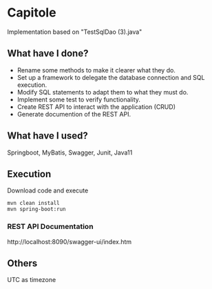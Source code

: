 # Capitole 
Implementation based on "TestSqlDao (3).java"

## What have I done?
- Rename some methods to make it clearer what they do. 
- Set up a framework to delegate the database connection and SQL execution.
- Modify SQL statements to adapt them to what they must do.
- Implement some test to verify functionality.
- Create REST API to interact with the application (CRUD)
- Generate documention of the REST API. 

## What have I used?
Springboot, MyBatis, Swagger, Junit, Java11

## Execution
Download code and execute
```
mvn clean install
mvn spring-boot:run 
```
### REST API Documentation
http://localhost:8090/swagger-ui/index.htm

## Others
UTC as timezone
